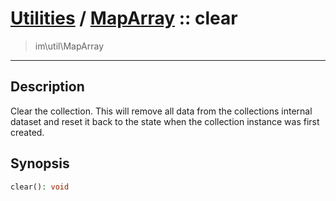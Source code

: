 # [Utilities](util.md) / [MapArray](util-MapArray.md) :: clear
 > im\util\MapArray
____

## Description
Clear the collection. This will remove all data from the
collections internal dataset and reset it back to the state
when the collection instance was first created.

## Synopsis
```php
clear(): void
```
